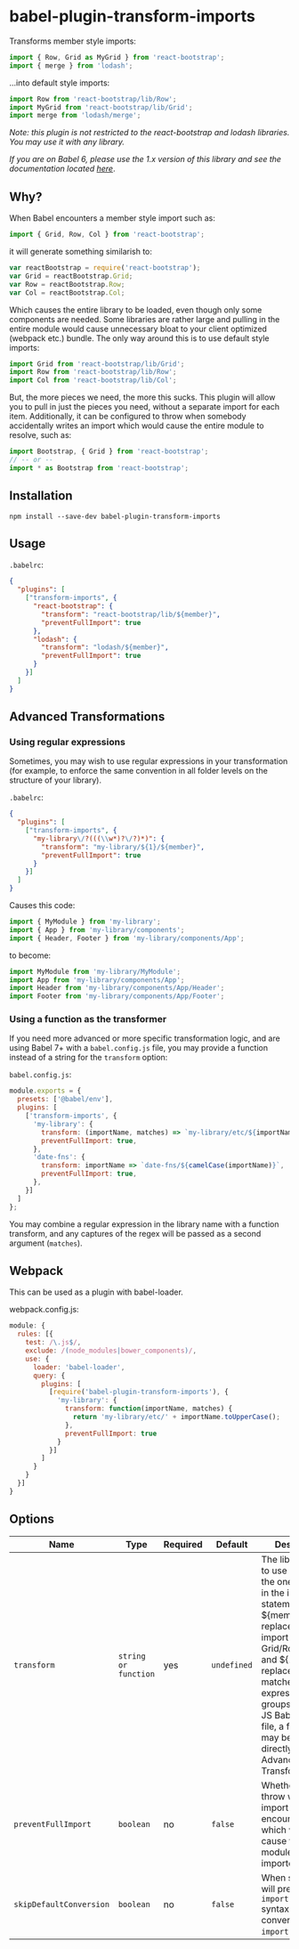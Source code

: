 # babel-plugin-transform-imports

Transforms member style imports:

```javascript
import { Row, Grid as MyGrid } from 'react-bootstrap';
import { merge } from 'lodash';
```

...into default style imports:

```javascript
import Row from 'react-bootstrap/lib/Row';
import MyGrid from 'react-bootstrap/lib/Grid';
import merge from 'lodash/merge';
```

*Note: this plugin is not restricted to the react-bootstrap and lodash
libraries.  You may use it with any library.*

*If you are on Babel 6, please use the 1.x version of this library and see the
documentation located [here](https://bitbucket.org/amctheatres/babel-transform-imports/src/babel6/README.md)*.

## Why?

When Babel encounters a member style import such as:

```javascript
import { Grid, Row, Col } from 'react-bootstrap';
```

it will generate something similarish to:

```javascript
var reactBootstrap = require('react-bootstrap');
var Grid = reactBootstrap.Grid;
var Row = reactBootstrap.Row;
var Col = reactBootstrap.Col;
```

Which causes the entire library to be loaded, even though only some components
are needed.  Some libraries are rather large and pulling in the entire module
would cause unnecessary bloat to your client optimized (webpack etc.) bundle.
The only way around this is to use default style imports:

```javascript
import Grid from 'react-bootstrap/lib/Grid';
import Row from 'react-bootstrap/lib/Row';
import Col from 'react-bootstrap/lib/Col';
```

But, the more pieces we need, the more this sucks.  This plugin will allow you
to pull in just the pieces you need, without a separate import for each item.
Additionally, it can be configured to throw when somebody accidentally writes
an import which would cause the entire module to resolve, such as:

```javascript
import Bootstrap, { Grid } from 'react-bootstrap';
// -- or --
import * as Bootstrap from 'react-bootstrap';
```

## Installation

```
npm install --save-dev babel-plugin-transform-imports
```

## Usage

`.babelrc`:

```json
{
  "plugins": [
    ["transform-imports", {
      "react-bootstrap": {
        "transform": "react-bootstrap/lib/${member}",
        "preventFullImport": true
      },
      "lodash": {
        "transform": "lodash/${member}",
        "preventFullImport": true
      }
    }]
  ]
}
```

## Advanced Transformations

### Using regular expressions

Sometimes, you may wish to use regular expressions in your transformation (for
example, to enforce the same convention in all folder levels on the structure
of your library).

`.babelrc`:

```json
{
  "plugins": [
    ["transform-imports", {
      "my-library\/?(((\\w*)?\/?)*)": {
        "transform": "my-library/${1}/${member}",
        "preventFullImport": true
      }
    }]
  ]
}
```

Causes this code:

```javascript
import { MyModule } from 'my-library';
import { App } from 'my-library/components';
import { Header, Footer } from 'my-library/components/App';
```

to become:

```javascript
import MyModule from 'my-library/MyModule';
import App from 'my-library/components/App';
import Header from 'my-library/components/App/Header';
import Footer from 'my-library/components/App/Footer';
```

### Using a function as the transformer

If you need more advanced or more specific transformation logic, and are using
Babel 7+ with a `babel.config.js` file, you may provide a function instead of a
string for the `transform` option:

`babel.config.js`:

```javascript
module.exports = {
  presets: ['@babel/env'],
  plugins: [
    ['transform-imports', {
      'my-library': {
        transform: (importName, matches) => `my-library/etc/${importName.toUpperCase()}`,
        preventFullImport: true,
      },
      'date-fns': {
        transform: importName => `date-fns/${camelCase(importName)}`,
        preventFullImport: true,
      },
    }]
  ]
};
```

You may combine a regular expression in the library name with a function
transform, and any captures of the regex will be passed as a second argument
(`matches`).

## Webpack

This can be used as a plugin with babel-loader.

webpack.config.js:
```javascript
module: {
  rules: [{
    test: /\.js$/,
    exclude: /(node_modules|bower_components)/,
    use: {
      loader: 'babel-loader',
      query: {
        plugins: [
          [require('babel-plugin-transform-imports'), {
            'my-library': {
              transform: function(importName, matches) {
                return 'my-library/etc/' + importName.toUpperCase();
              },
              preventFullImport: true
            }
          }]
        ]
      }
    }
  }]
}
```

## Options

| Name | Type | Required | Default | Description |
| --- | --- | --- | --- | --- |
| `transform` | `string or function` | yes | `undefined` | The library name to use instead of the one specified in the import statement.  ${member} will be replaced with the import name, aka Grid/Row/Col/etc., and ${1-n} will be replaced by any matched regular expression groups. If using a JS Babel config file, a function may be passed directly. (see Advanced Transformations) |
| `preventFullImport` | `boolean` | no | `false` | Whether or not to throw when an import is encountered which would cause the entire module to be imported. |
| `skipDefaultConversion` | `boolean` | no | `false` | When set to true, will preserve `import { X }` syntax instead of converting to `import X`. |
